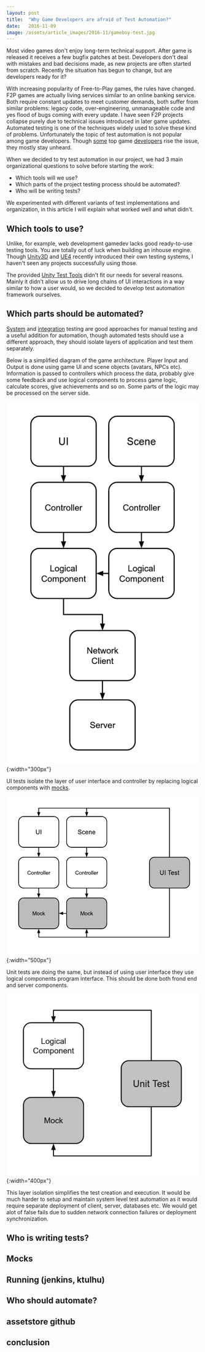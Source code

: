 ```yaml
---
layout: post
title:  "Why Game Developers are afraid of Test Automation?"
date:   2016-11-09
image: /assets/article_images/2016-11/gameboy-test.jpg
---
```


Most video games don't enjoy long-term technical support. After game is released it receives a few bugfix patches at best. Developers don't deal with mistakes and bad decisions made, as new projects are often started from scratch. Recently the situation has begun to change, but are developers ready for it?

With increasing popularity of Free-to-Play games, the rules have changed. F2P games are actually living services similar to an online banking service. Both require constant updates to meet customer demands, both suffer from similar problems: legacy code, over-engineering, unmanageable code and yes flood of bugs coming with every update. I have seen F2P projects collapse purely due to technical issues introduced in later game updates. Automated testing is one of the techniques widely used to solve these kind of problems. Unfortunately the topic of test automation is not popular among game developers. Though [some](http://yetanothergameprogrammingblog.blogspot.com.ee/2010/06/aaa-automated-testing.html) top game [developers](http://blog.agilegamedevelopment.com/) rise the issue, they mostly stay unheard.

When we decided to try test automation in our project, we had 3 main organizational questions to solve before starting the work:

* Which tools will we use?
* Which parts of the project testing process should be automated?
* Who will be writing tests?

 We experimented with different variants of test implementations and organization, in this article I will explain what worked well and what didn't.

## Which tools to use?

Unlike, for example, web development gamedev lacks good ready-to-use testing tools. You are totally out of luck when building an inhouse engine. Though [Unity3D](https://bitbucket.org/Unity-Technologies/unitytesttools) and [UE4](https://docs.unrealengine.com/latest/INT/Programming/Automation) recently introduced their own testing systems, I haven't seen any projects successfully using those.

The provided [Unity Test Tools](https://bitbucket.org/Unity-Technologies/unitytesttools) didn't fit our needs for several reasons. Mainly it didn't allow us to drive long chains of UI interactions in a way similar to how a user would, so we decided to develop test automation framework ourselves.

## Which parts should be automated?

[System](https://en.wikipedia.org/wiki/System_testing) and [integration](https://en.wikipedia.org/wiki/Integration_testing) testing are good approaches for manual testing and a useful addition for automation, though automated tests should use a different approach, they should isolate layers of application and test them separately.

Below is a simplified diagram of the game architecture. Player Input and Output is done using game UI and scene objects (avatars, NPCs etc). Information is passed to controllers which process the data, probably give some feedback and use logical components to process game logic, calculate scores, give achievements and so on. Some parts of the logic may be processed on the server side.

![Simplified game architecture](/assets/article_images/2016-11/diagram1.png){:width="300px"}

UI tests isolate the layer of user interface and controller by replacing logical components with [mocks](https://en.wikipedia.org/wiki/Mock_object).

![User layer testing](/assets/article_images/2016-11/diagram2.png){:width="500px"}

Unit tests are doing the same, but instead of using user interface they use logical components program interface. This should be done both frond end and server components.

![Component layer testing](/assets/article_images/2016-11/diagram3.png){:width="400px"}

This layer isolation simplifies the test creation and execution. It would be much harder to setup and maintain system level test automation as it would require separate deployment of client, server, databases etc. We would get alot of false fails due to sudden network connection failures or deployment synchronization.

## Who is writing tests?

## Mocks

## Running (jenkins, ktulhu)

## Who should automate?

## assetstore github

## conclusion